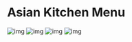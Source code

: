 # Asian Kitchen Menu

![img](/JAVASCR%C4%B0PT/odev3/img/img1.jpg)
![img](/JAVASCR%C4%B0PT/odev3/img/img2.jpg)
![img](/JAVASCR%C4%B0PT/odev3/img/img33.jpg)
![img](/JAVASCR%C4%B0PT/odev3/img/img4.jpg)
